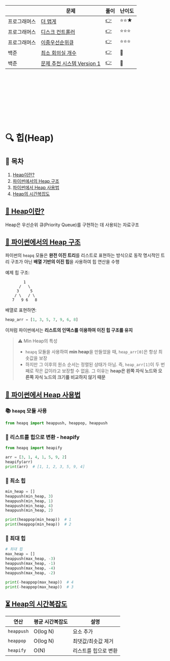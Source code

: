 ||문제|풀이|난이도|
|--|--|--|--|
|프로그래머스|[더 맵게](https://school.programmers.co.kr/learn/courses/30/parts/12117)|[👉](./01_더맵게.py)|⭐️⭐️★|
|프로그래머스|[디스크 컨트롤러](https://school.programmers.co.kr/learn/courses/30/lessons/42627)|[👉](./02_디스크컨트롤러.py)|⭐️⭐️⭐️|
|프로그래머스|[이중우선순위큐](https://school.programmers.co.kr/learn/courses/30/lessons/42628)|[👉](./03_이중우선순위큐.py)|⭐️⭐️⭐️|
|백준|[최소 회의실 개수](https://www.acmicpc.net/problem/19598)|[👉](./04_최소회의실개수.py)|💛|
|백준|[문제 추천 시스템 Version 1](https://www.acmicpc.net/problem/21939)|[👉](./05_문제추천시스템ver1.py)|💛|

<br><br><br>
---
<br><br>

# 🔍 힙(Heap)

## 📌 목차
1. [Heap이란?](#1)
2. [파이썬에서의 Heap 구조](#2)
3. [파이썬에서 Heap 사용법](#3)
4. [Heap의 시간복잡도](#4)

## [📌 Heap이란?](#1)
Heap은 우선순위 큐(Priority Queue)를 구현하는 데 사용되는 자료구조

## [📌 파이썬에서의 Heap 구조](#2)
파이썬의 `heapq` 모듈은 **완전 이진 트리**를 리스트로 표현하는 방식으로 동작
명시적인 트리 구조가 아닌 **배열 기반의 이진 힙**을 사용하여 힙 연산을 수행
 
예제 힙 구조:
```
        1
      /   \
     3     5
    / \   / \
   7   9 6   8 
```
배열로 표현하면:
```python
heap_arr = [1, 3, 5, 7, 9, 6, 8]
```
이처럼 파이썬에서는 **리스트의 인덱스를 이용하여 이진 힙 구조를 유지**

> ⚠️ Min Heap의 특성
>- `heapq` 모듈을 사용하여 **min heap**을 만들었을 때, `heap_arr[0]`은 항상 최솟값을 보장
>- 하지만 그 이후의 원소 순서는 정렬된 상태가 아님. 즉, `heap_arr[1]`이 두 번째로 작은 값이라고 보장할 수 없음. 그 이유는 **heap은 왼쪽 자식 노드와 오른쪽 자식 노드의 크기를 비교하지 않기 때문**



## [📌 파이썬에서 Heap 사용법](#3)

### 📚 `heapq` 모듈 사용
```python
from heapq import heappush, heappop, heappush
```

### 📌 리스트를 힙으로 변환 - heapify
```python
from heapq import heapify

arr = [3, 1, 4, 1, 5, 9, 2]
heapify(arr)
print(arr)  # [1, 1, 2, 3, 5, 9, 4]
```

### 📌 최소 힙
```python
min_heap = []
heappush(min_heap, 3)
heappush(min_heap, 1)
heappush(min_heap, 4)
heappush(min_heap, 2)

print(heappop(min_heap))  # 1
print(heappop(min_heap))  # 2
```

### 📌 최대 힙
```python
# 최대 힙
max_heap = []
heappush(max_heap, -3)
heappush(max_heap, -1)
heappush(max_heap, -4)
heappush(max_heap, -2)

print(-heappop(max_heap))  # 4
print(-heappop(max_heap))  # 3
```

## [⏳ Heap의 시간복잡도](#4)

| 연산        | 평균 시간복잡도 | 설명 |
|------------|--------------|------|
| `heappush` | O(log N)    | 요소 추가 |
| `heappop`  | O(log N)    | 최댓값/최솟값 제거 |
| `heapify`  | O(N)        | 리스트를 힙으로 변환 |
